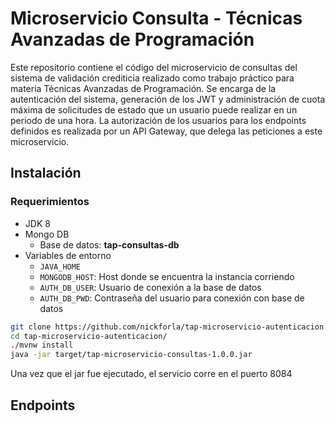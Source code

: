 # Microservicio Consulta - Técnicas Avanzadas de Programación
Este repositorio contiene el código del microservicio de consultas del sistema de validación crediticia realizado como trabajo práctico para materia Técnicas Avanzadas de Programación. Se encarga de la autenticación del sistema, generación de los JWT y administración de cuota máxima de solicitudes de estado que un usuario puede realizar en un periodo de una hora.
La autorización de los usuarios para los endpoints definidos es realizada por un API Gateway, que delega las peticiones a este microservicio.

## Instalación
### Requerimientos
- JDK 8
- Mongo DB
  - Base de datos: **tap-consultas-db**
- Variables de entorno  
  - ```JAVA_HOME```
  - ```MONGODB_HOST```: Host donde se encuentra la instancia corriendo
  - ```AUTH_DB_USER```: Usuario de conexión a la base de datos
  - ```AUTH_DB_PWD```: Contraseña del usuario para conexión con base de datos

```bash
git clone https://github.com/nickforla/tap-microservicio-autenticacion.git
cd tap-microservicio-autenticacion/
./mvnw install
java -jar target/tap-microservicio-consultas-1.0.0.jar
```

Una vez que el jar fue ejecutado, el servicio corre en el puerto 8084

## Endpoints
